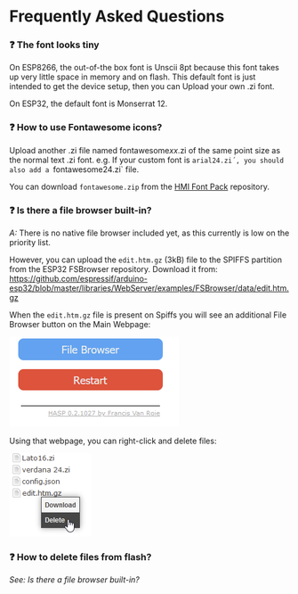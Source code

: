 <h1>Frequently Asked Questions</h1>

### :question: The font looks tiny

On ESP8266, the out-of-the box font is Unscii 8pt because this font takes up very little space in memory and on flash.
This default font is just intended to get the device setup, then you can Upload your own .zi font.

On ESP32, the default font is Monserrat 12.


### :question: How to use Fontawesome icons?

Upload another .zi file named fontawesome*xx*.zi of the same point size as the normal text .zi font.
e.g. If your custom font is `arial24.zi´, you should also add a `fontawesome24.zi` file.

You can download `fontawesome.zip` from the [HMI Font Pack](https://github.com/fvanroie/HMI-Font-Pack/releases) repository.

### :question: Is there a file browser built-in?

*A:* There is no native file browser included yet, as this currently is low on the priority list.

However, you can upload the `edit.htm.gz` (3kB) file to the SPIFFS partition from the ESP32 FSBrowser repository.
Download it from: https://github.com/espressif/arduino-esp32/blob/master/libraries/WebServer/examples/FSBrowser/data/edit.htm.gz

When the `edit.htm.gz` file is present on Spiffs you will see an additional File Browser button on the Main Webpage:

![HTTP configuration](assets/images/faq/faq_file_browser.png "File Browser")

Using that webpage, you can right-click and delete files:

![HTTP configuration](assets/images/faq/faq_file_delete.png "Delete file")

### :question: How to delete files from flash?

*See: Is there a file browser built-in?*